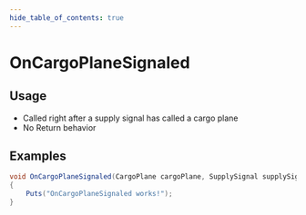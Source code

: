 ```yaml
---
hide_table_of_contents: true
---
```


# OnCargoPlaneSignaled

## Usage

* Called right after a supply signal has called a cargo plane
* No Return behavior

## Examples

```csharp title=""
void OnCargoPlaneSignaled(CargoPlane cargoPlane, SupplySignal supplySignal)
{
    Puts("OnCargoPlaneSignaled works!");
}
```

